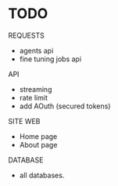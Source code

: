 # TODO

REQUESTS
- agents api
- fine tuning jobs api

API
- streaming
- rate limit
- add AOuth (secured tokens)

SITE WEB
- Home page
- About page

DATABASE
- all databases.